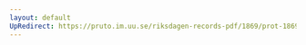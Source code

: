 ```yaml
---
layout: default
UpRedirect: https://pruto.im.uu.se/riksdagen-records-pdf/1869/prot-1869--fk--306/prot-1869--fk--306_031.pdf
---
```

